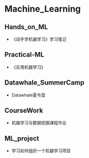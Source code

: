 # Machine_Learning

## Hands_on_ML
- 《动手学机器学习》学习笔记

## Practical-ML
- 《实用机器学习》

## Datawhale_SummerCamp
- Datawhale夏令营

## CourseWork
- 机器学习与数据挖掘课程作业

## ML_project
- 学习如何组织一个机器学习项目

## 